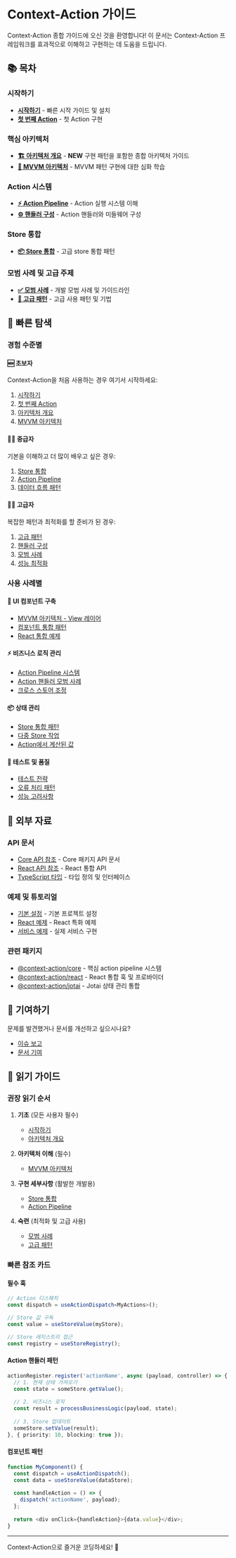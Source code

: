 # Context-Action 가이드

Context-Action 종합 가이드에 오신 것을 환영합니다! 이 문서는 Context-Action 프레임워크를 효과적으로 이해하고 구현하는 데 도움을 드립니다.

## 📚 목차

### 시작하기
- [**시작하기**](./getting-started.md) - 빠른 시작 가이드 및 설치
- [**첫 번째 Action**](../examples/first-action.md) - 첫 Action 구현

### 핵심 아키텍처
- [**🏗️ 아키텍처 개요**](./architecture.md) - **NEW** 구현 패턴을 포함한 종합 아키텍처 가이드
- [**🎯 MVVM 아키텍처**](./mvvm-architecture.md) - MVVM 패턴 구현에 대한 심화 학습

### Action 시스템
- [**⚡ Action Pipeline**](./action-pipeline.md) - Action 실행 시스템 이해
- [**⚙️ 핸들러 구성**](./handler-configuration.md) - Action 핸들러와 미들웨어 구성

### Store 통합
- [**📦 Store 통합**](./store-integration.md) - 고급 store 통합 패턴

### 모범 사례 및 고급 주제
- [**✅ 모범 사례**](./best-practices.md) - 개발 모범 사례 및 가이드라인
- [**🚀 고급 패턴**](./advanced.md) - 고급 사용 패턴 및 기법

## 🎯 빠른 탐색

### 경험 수준별

#### 🆕 초보자
Context-Action을 처음 사용하는 경우 여기서 시작하세요:
1. [시작하기](./getting-started.md)
2. [첫 번째 Action](../examples/first-action.md)
3. [아키텍처 개요](./architecture.md)
4. [MVVM 아키텍처](./mvvm-architecture.md)

#### 🏃‍♂️ 중급자  
기본을 이해하고 더 많이 배우고 싶은 경우:
1. [Store 통합](./store-integration.md)
2. [Action Pipeline](./action-pipeline.md)
3. [데이터 흐름 패턴](./data-flow-patterns.md)

#### 🧙‍♂️ 고급자
복잡한 패턴과 최적화를 할 준비가 된 경우:
1. [고급 패턴](./advanced.md)
2. [핸들러 구성](./handler-configuration.md)
3. [모범 사례](./best-practices.md)
4. [성능 최적화](./best-practices.md#성능-고려사항)

### 사용 사례별

#### 🎨 UI 컴포넌트 구축
- [MVVM 아키텍처 - View 레이어](./mvvm-architecture.md#1-🎨-view-layer-react-components)
- [컴포넌트 통합 패턴](./mvvm-architecture.md#component-integration-patterns)
- [React 통합 예제](../examples/react/)

#### ⚡ 비즈니스 로직 관리
- [Action Pipeline 시스템](./architecture.md#1-action-pipeline-시스템)
- [Action 핸들러 모범 사례](./mvvm-architecture.md#action-handler-responsibilities)
- [크로스 스토어 조정](./architecture.md#1-크로스-스토어-조정)

#### 📦 상태 관리
- [Store 통합 패턴](./store-integration.md)
- [다중 Store 작업](./architecture.md#1-크로스-스토어-조정)
- [Action에서 계산된 값](./architecture.md#2-action에서-계산된-값)

#### 🧪 테스트 및 품질
- [테스트 전략](./best-practices.md#테스트-전략)
- [오류 처리 패턴](./architecture.md#3-상태-업데이트를-사용한-비동기-작업)
- [성능 고려사항](./mvvm-architecture.md#성능-고려사항)

## 🔗 외부 자료

### API 문서
- [Core API 참조](../api/core/) - Core 패키지 API 문서
- [React API 참조](../api/react/) - React 통합 API
- [TypeScript 타입](../api/core/types.md) - 타입 정의 및 인터페이스

### 예제 및 튜토리얼
- [기본 설정](../examples/basic-setup.md) - 기본 프로젝트 설정
- [React 예제](../examples/react/) - React 특화 예제
- [서비스 예제](../examples/services/) - 실제 서비스 구현

### 관련 패키지
- [@context-action/core](../packages/core.md) - 핵심 action pipeline 시스템
- [@context-action/react](../packages/react.md) - React 통합 훅 및 프로바이더
- [@context-action/jotai](../packages/jotai.md) - Jotai 상태 관리 통합

## 🤝 기여하기

문제를 발견했거나 문서를 개선하고 싶으시나요? 
- [이슈 보고](https://github.com/context-action/context-action/issues)
- [문서 기여](https://github.com/context-action/context-action/tree/main/docs)

## 📖 읽기 가이드

### 권장 읽기 순서

1. **기초** (모든 사용자 필수)
   - [시작하기](./getting-started.md)
   - [아키텍처 개요](./architecture.md)

2. **아키텍처 이해** (필수)
   - [MVVM 아키텍처](./mvvm-architecture.md)

3. **구현 세부사항** (활발한 개발용)
   - [Store 통합](./store-integration.md)
   - [Action Pipeline](./action-pipeline.md)

4. **숙련** (최적화 및 고급 사용)
   - [모범 사례](./best-practices.md)
   - [고급 패턴](./advanced.md)

### 빠른 참조 카드

#### 필수 훅
```typescript
// Action 디스패치
const dispatch = useActionDispatch<MyActions>();

// Store 값 구독  
const value = useStoreValue(myStore);

// Store 레지스트리 접근
const registry = useStoreRegistry();
```

#### Action 핸들러 패턴
```typescript
actionRegister.register('actionName', async (payload, controller) => {
  // 1. 현재 상태 가져오기
  const state = someStore.getValue();
  
  // 2. 비즈니스 로직
  const result = processBusinessLogic(payload, state);
  
  // 3. Store 업데이트
  someStore.setValue(result);
}, { priority: 10, blocking: true });
```

#### 컴포넌트 패턴
```typescript
function MyComponent() {
  const dispatch = useActionDispatch();
  const data = useStoreValue(dataStore);
  
  const handleAction = () => {
    dispatch('actionName', payload);
  };
  
  return <div onClick={handleAction}>{data.value}</div>;
}
```

---

Context-Action으로 즐거운 코딩하세요! 🚀